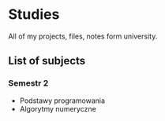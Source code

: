 # Studies
 All of my projects, files, notes form university.


## List of subjects

### Semestr 2
* Podstawy programowania
* Algorytmy numeryczne


